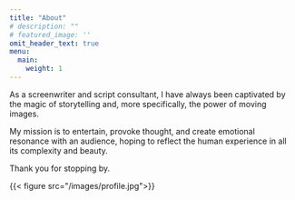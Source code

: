 ```yaml
---
title: "About"
# description: ""
# featured_image: ''
omit_header_text: true
menu:
  main:
    weight: 1
---
```


As a screenwriter and script consultant, I have always been captivated by the magic of storytelling and, more specifically, the power of moving images. 

My mission is to entertain, provoke thought, and create emotional resonance with an audience, hoping to reflect the human experience in all its complexity and beauty. 

Thank you for stopping by. 

{{< figure src="/images/profile.jpg">}}
